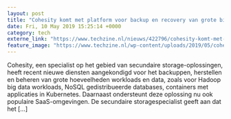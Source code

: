```yaml
---
layout: post
title: "Cohesity komt met platform voor backup en recovery van grote big databestanden"
date: Fri, 10 May 2019 15:25:14 +0000
category: tech
externe_link: "https://www.techzine.nl/nieuws/422796/cohesity-komt-met-platform-voor-backup-en-recovery-van-grote-big-databestanden.html"
feature_image: "https://www.techzine.nl/wp-content/uploads/2019/05/cohesity-2.jpg"
---
```


Cohesity, een specialist op het gebied van secundaire storage-oplossingen, heeft recent nieuwe diensten aangekondigd voor het backuppen, herstellen en beheren van grote hoeveelheden workloads en data, zoals voor Hadoop big data workloads, NoSQL gedistribueerde databases, containers met applicaties in Kubernetes. Daarnaast ondersteunt deze oplossing nu ook populaire SaaS-omgevingen. De secundaire storagespecialist geeft aan dat het [&#8230;]

